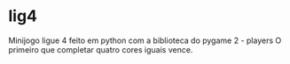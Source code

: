 # lig4

Minijogo ligue 4 feito em python com a biblioteca do pygame
2 - players
O primeiro que completar quatro cores iguais vence.
